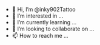 - 👋 Hi, I’m @inky902Tattoo
- 👀 I’m interested in ...
- 🌱 I’m currently learning ...
- 💞️ I’m looking to collaborate on ...
- 📫 How to reach me ...

<!---
inky902Tattoo/inky902Tattoo is a ✨ special ✨ repository because its `README.md` (this file) appears on your GitHub profile.
You can click the Preview link to take a look at your changes.
--->
